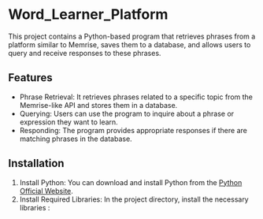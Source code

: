 # Word_Learner_Platform

This project contains a Python-based program that retrieves phrases from a platform similar to Memrise, saves them to a database, and allows users to query and receive responses to these phrases.

## Features

- Phrase Retrieval: It retrieves phrases related to a specific topic from the Memrise-like API and stores them in a database.
- Querying: Users can use the program to inquire about a phrase or expression they want to learn.
- Responding: The program provides appropriate responses if there are matching phrases in the database.

## Installation

1. Install Python: You can download and install Python from the [Python Official Website](https://www.python.org/downloads/).
2. Install Required Libraries: In the project directory, install the necessary libraries :

